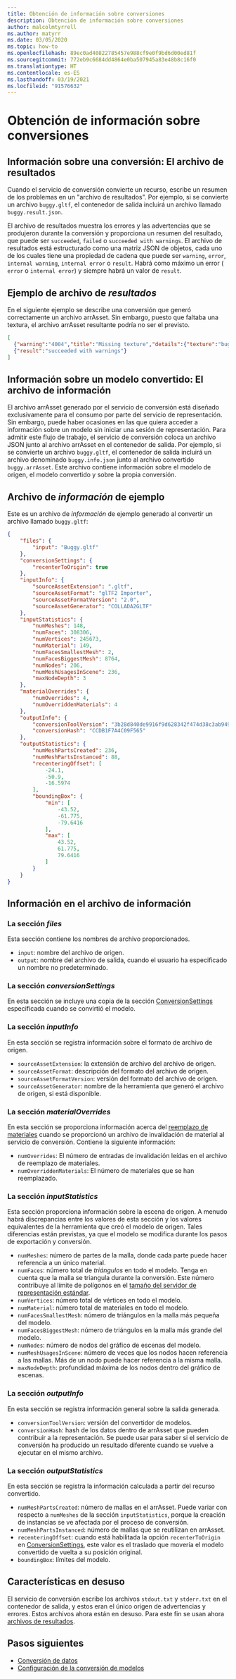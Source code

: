 ```yaml
---
title: Obtención de información sobre conversiones
description: Obtención de información sobre conversiones
author: malcolmtyrrell
ms.author: matyrr
ms.date: 03/05/2020
ms.topic: how-to
ms.openlocfilehash: 89ec0ad40822785457e988cf9e0f9bd6d00ed81f
ms.sourcegitcommit: 772eb9c6684dd4864e0ba507945a83e48b8c16f0
ms.translationtype: HT
ms.contentlocale: es-ES
ms.lasthandoff: 03/19/2021
ms.locfileid: "91576632"
---
```

# <a name="get-information-about-conversions"></a>Obtención de información sobre conversiones

## <a name="information-about-a-conversion-the-result-file"></a>Información sobre una conversión: El archivo de resultados

Cuando el servicio de conversión convierte un recurso, escribe un resumen de los problemas en un "archivo de resultados". Por ejemplo, si se convierte un archivo `buggy.gltf`, el contenedor de salida incluirá un archivo llamado `buggy.result.json`.

El archivo de resultados muestra los errores y las advertencias que se produjeron durante la conversión y proporciona un resumen del resultado, que puede ser `succeeded`, `failed` o `succeeded with warnings`.
El archivo de resultados está estructurado como una matriz JSON de objetos, cada uno de los cuales tiene una propiedad de cadena que puede ser `warning`, `error`, `internal warning`, `internal error` o `result`. Habrá como máximo un error ( `error` o `internal error`) y siempre habrá un valor de `result`.

## <a name="example-result-file"></a>Ejemplo de archivo de *resultados*

En el siguiente ejemplo se describe una conversión que generó correctamente un archivo arrAsset. Sin embargo, puesto que faltaba una textura, el archivo arrAsset resultante podría no ser el previsto.

```JSON
[
  {"warning":"4004","title":"Missing texture","details":{"texture":"buggy_baseColor.png","material":"buggy_col"}},
  {"result":"succeeded with warnings"}
]
```

## <a name="information-about-a-converted-model-the-info-file"></a>Información sobre un modelo convertido: El archivo de información

El archivo arrAsset generado por el servicio de conversión está diseñado exclusivamente para el consumo por parte del servicio de representación. Sin embargo, puede haber ocasiones en las que quiera acceder a información sobre un modelo sin iniciar una sesión de representación. Para admitir este flujo de trabajo, el servicio de conversión coloca un archivo JSON junto al archivo arrAsset en el contenedor de salida. Por ejemplo, si se convierte un archivo `buggy.gltf`, el contenedor de salida incluirá un archivo denominado `buggy.info.json` junto al archivo convertido `buggy.arrAsset`. Este archivo contiene información sobre el modelo de origen, el modelo convertido y sobre la propia conversión.

## <a name="example-info-file"></a>Archivo de *información* de ejemplo

Este es un archivo de *información* de ejemplo generado al convertir un archivo llamado `buggy.gltf`:

```JSON
{
    "files": {
        "input": "Buggy.gltf"
    },
    "conversionSettings": {
        "recenterToOrigin": true
    },
    "inputInfo": {
        "sourceAssetExtension": ".gltf",
        "sourceAssetFormat": "glTF2 Importer",
        "sourceAssetFormatVersion": "2.0",
        "sourceAssetGenerator": "COLLADA2GLTF"
    },
    "inputStatistics": {
        "numMeshes": 148,
        "numFaces": 308306,
        "numVertices": 245673,
        "numMaterial": 149,
        "numFacesSmallestMesh": 2,
        "numFacesBiggestMesh": 8764,
        "numNodes": 206,
        "numMeshUsagesInScene": 236,
        "maxNodeDepth": 3
    },
    "materialOverrides": {
        "numOverrides": 4,
        "numOverriddenMaterials": 4
    },
    "outputInfo": {
        "conversionToolVersion": "3b28d840de9916f9d628342f474d38c3ab949590",
        "conversionHash": "CCDB1F7A4C09F565"
    },
    "outputStatistics": {
        "numMeshPartsCreated": 236,
        "numMeshPartsInstanced": 88,
        "recenteringOffset": [
            -24.1,
            -50.9,
            -16.5974
        ],
        "boundingBox": {
            "min": [
                -43.52,
                -61.775,
                -79.6416
            ],
            "max": [
                43.52,
                61.775,
                79.6416
            ]
        }
    }
}
```

## <a name="information-in-the-info-file"></a>Información en el archivo de información

### <a name="the-files-section"></a>La sección *files*

Esta sección contiene los nombres de archivo proporcionados.

* `input`: nombre del archivo de origen.
* `output`: nombre del archivo de salida, cuando el usuario ha especificado un nombre no predeterminado.

### <a name="the-conversionsettings-section"></a>La sección *conversionSettings*

En esta sección se incluye una copia de la sección [ConversionSettings](configure-model-conversion.md#settings-file) especificada cuando se convirtió el modelo.

### <a name="the-inputinfo-section"></a>La sección *inputInfo*

En esta sección se registra información sobre el formato de archivo de origen.

* `sourceAssetExtension`: la extensión de archivo del archivo de origen.
* `sourceAssetFormat`: descripción del formato del archivo de origen.
* `sourceAssetFormatVersion`: versión del formato del archivo de origen.
* `sourceAssetGenerator`: nombre de la herramienta que generó el archivo de origen, si está disponible.

### <a name="the-materialoverrides-section"></a>La sección *materialOverrides*

En esta sección se proporciona información acerca del [reemplazo de materiales](override-materials.md) cuando se proporcionó un archivo de invalidación de material al servicio de conversión.
Contiene la siguiente información:
* `numOverrides`: El número de entradas de invalidación leídas en el archivo de reemplazo de materiales.
* `numOverriddenMaterials`: El número de materiales que se han reemplazado.

### <a name="the-inputstatistics-section"></a>La sección *inputStatistics*

Esta sección proporciona información sobre la escena de origen. A menudo habrá discrepancias entre los valores de esta sección y los valores equivalentes de la herramienta que creó el modelo de origen. Tales diferencias están previstas, ya que el modelo se modifica durante los pasos de exportación y conversión.

* `numMeshes`: número de partes de la malla, donde cada parte puede hacer referencia a un único material.
* `numFaces`: número total de _triángulos_ en todo el modelo. Tenga en cuenta que la malla se triangula durante la conversión. Este número contribuye al límite de polígonos en el [tamaño del servidor de representación estándar](../../reference/vm-sizes.md#how-the-renderer-evaluates-the-number-of-polygons).
* `numVertices`: número total de vértices en todo el modelo.
* `numMaterial`: número total de materiales en todo el modelo.
* `numFacesSmallestMesh`: número de triángulos en la malla más pequeña del modelo.
* `numFacesBiggestMesh`: número de triángulos en la malla más grande del modelo.
* `numNodes`: número de nodos del gráfico de escenas del modelo.
* `numMeshUsagesInScene`: número de veces que los nodos hacen referencia a las mallas. Más de un nodo puede hacer referencia a la misma malla.
* `maxNodeDepth`: profundidad máxima de los nodos dentro del gráfico de escenas.

### <a name="the-outputinfo-section"></a>La sección *outputInfo*

En esta sección se registra información general sobre la salida generada.

* `conversionToolVersion`: versión del convertidor de modelos.
* `conversionHash`: hash de los datos dentro de arrAsset que pueden contribuir a la representación. Se puede usar para saber si el servicio de conversión ha producido un resultado diferente cuando se vuelve a ejecutar en el mismo archivo.

### <a name="the-outputstatistics-section"></a>La sección *outputStatistics*

En esta sección se registra la información calculada a partir del recurso convertido.

* `numMeshPartsCreated`: número de mallas en el arrAsset. Puede variar con respecto a `numMeshes` de la sección `inputStatistics`, porque la creación de instancias se ve afectada por el proceso de conversión.
* `numMeshPartsInstanced`: número de mallas que se reutilizan en arrAsset.
* `recenteringOffset`: cuando está habilitada la opción `recenterToOrigin` en [ConversionSettings](configure-model-conversion.md), este valor es el traslado que movería el modelo convertido de vuelta a su posición original.
* `boundingBox`: límites del modelo.

## <a name="deprecated-features"></a>Características en desuso

El servicio de conversión escribe los archivos `stdout.txt` y `stderr.txt` en el contenedor de salida, y estos eran el único origen de advertencias y errores.
Estos archivos ahora están en desuso. Para este fin se usan ahora [archivos de resultados](#information-about-a-conversion-the-result-file).

## <a name="next-steps"></a>Pasos siguientes

* [Conversión de datos](model-conversion.md)
* [Configuración de la conversión de modelos](configure-model-conversion.md)
